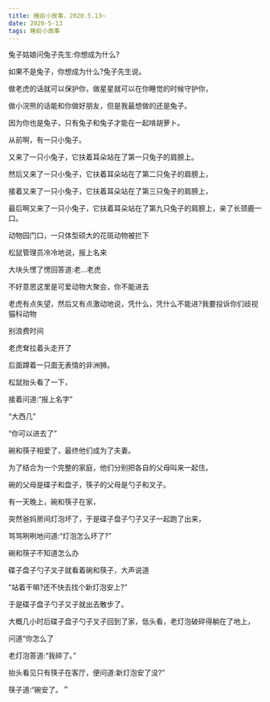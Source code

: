 ```yaml
---
title: 睡前小故事，2020.5.13~
date: 2020-5-13
tags: 睡前小故事
---
```


兔子姑娘问兔子先生:你想成为什么?

如果不是兔子，你想成为什么?兔子先生说。<!--more -->

做老虎的话就可以保护你，做星星就可以在你睡觉的时候守护你，

做小浣熊的话能和你做好朋友，但是我最想做的还是兔子。

因为你也是兔子，只有兔子和兔子才能在一起啃胡萝ト。


从前啊，有一只小兔子。

又来了一只小兔子，它扶着耳朵站在了第一只兔子的肩膀上。

然后又来了ー只小兔子，它扶着耳朵站在了第二只兔子的肩膀上，

接着又来了一只小兔子，它扶着耳朵站在了第三只兔子的肩膀上，

最后啊又来了一只小兔子，它扶着耳朵站在了第九只兔子的肩膀上，亲了长颈鹿一口。



动物园门口，一只体型硕大的花斑动物被拦下

松鼠管理员冷冷地说，报上名来

大块头愣了愣回答道:老...老虎

不好意思这里是可爱动物大聚会，你不能进去

老虎有点失望，然后又有点激动地说，凭什么，凭什么不能进?我要投诉你们歧视猫科动物

别浪费时间

老虎耷拉着头走开了

后面蹲着一只面无表情的非洲狮。

松鼠抬头看了一下，

接着问道:“报上名字”

“大西几”

“你可以进去了”


碗和筷子相爱了，最终他们成为了夫妻。

为了结合为一个完整的家庭，他们分别把各自的父母叫来一起住。

碗的父母是碟子和盘子，筷子的父母是勺子和叉子。

有一天晚上，碗和筷子在家，

突然爸妈房间灯泡坏了，于是碟子盘子勺子又子一起跑了出来，

骂骂咧咧地问道:“灯泡怎么坏了?”


碗和筷子不知道怎么办

碟子盘子勺子叉子就看着碗和筷子，大声说道

“站着干嘛?还不快去找个新灯泡安上?”

于是碟子盘子勺子又子就出去散步了。

大概几小时后碟子盘子勺子叉子回到了家，低头看，老灯泡破碎得躺在了地上，

问道“你怎么了

老灯泡答道:“我碎了。”

抬头看见只有筷子在客厅，便问道:新灯泡安了没?”

筷子道:“碗安了。＂